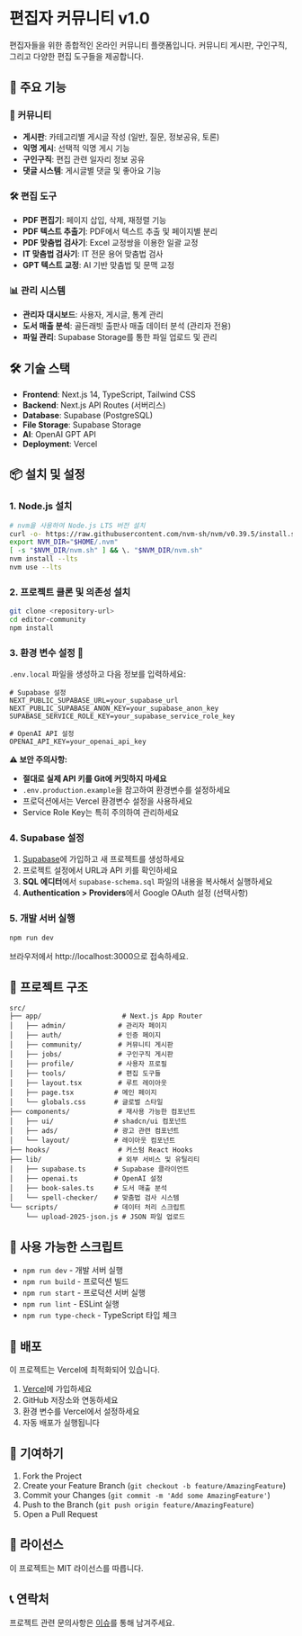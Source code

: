 # 편집자 커뮤니티 v1.0

편집자들을 위한 종합적인 온라인 커뮤니티 플랫폼입니다. 커뮤니티 게시판, 구인구직, 그리고 다양한 편집 도구들을 제공합니다.

## 🚀 주요 기능

### 📌 커뮤니티
- **게시판**: 카테고리별 게시글 작성 (일반, 질문, 정보공유, 토론)
- **익명 게시**: 선택적 익명 게시 기능
- **구인구직**: 편집 관련 일자리 정보 공유
- **댓글 시스템**: 게시글별 댓글 및 좋아요 기능

### 🛠️ 편집 도구
- **PDF 편집기**: 페이지 삽입, 삭제, 재정렬 기능
- **PDF 텍스트 추출기**: PDF에서 텍스트 추출 및 페이지별 분리
- **PDF 맞춤법 검사기**: Excel 교정쌍을 이용한 일괄 교정
- **IT 맞춤법 검사기**: IT 전문 용어 맞춤법 검사
- **GPT 텍스트 교정**: AI 기반 맞춤법 및 문맥 교정

### 📊 관리 시스템
- **관리자 대시보드**: 사용자, 게시글, 통계 관리
- **도서 매출 분석**: 골든래빗 출판사 매출 데이터 분석 (관리자 전용)
- **파일 관리**: Supabase Storage를 통한 파일 업로드 및 관리

## 🛠️ 기술 스택

- **Frontend**: Next.js 14, TypeScript, Tailwind CSS
- **Backend**: Next.js API Routes (서버리스)
- **Database**: Supabase (PostgreSQL)
- **File Storage**: Supabase Storage
- **AI**: OpenAI GPT API
- **Deployment**: Vercel

## 📦 설치 및 설정

### 1. Node.js 설치
```bash
# nvm을 사용하여 Node.js LTS 버전 설치
curl -o- https://raw.githubusercontent.com/nvm-sh/nvm/v0.39.5/install.sh | bash
export NVM_DIR="$HOME/.nvm"
[ -s "$NVM_DIR/nvm.sh" ] && \. "$NVM_DIR/nvm.sh"
nvm install --lts
nvm use --lts
```

### 2. 프로젝트 클론 및 의존성 설치
```bash
git clone <repository-url>
cd editor-community
npm install
```

### 3. 환경 변수 설정 🔐
`.env.local` 파일을 생성하고 다음 정보를 입력하세요:

```env
# Supabase 설정
NEXT_PUBLIC_SUPABASE_URL=your_supabase_url
NEXT_PUBLIC_SUPABASE_ANON_KEY=your_supabase_anon_key
SUPABASE_SERVICE_ROLE_KEY=your_supabase_service_role_key

# OpenAI API 설정
OPENAI_API_KEY=your_openai_api_key
```

**⚠️ 보안 주의사항:**
- **절대로 실제 API 키를 Git에 커밋하지 마세요**
- `.env.production.example`을 참고하여 환경변수를 설정하세요
- 프로덕션에서는 Vercel 환경변수 설정을 사용하세요
- Service Role Key는 특히 주의하여 관리하세요

### 4. Supabase 설정
1. [Supabase](https://supabase.com)에 가입하고 새 프로젝트를 생성하세요
2. 프로젝트 설정에서 URL과 API 키를 확인하세요
3. **SQL 에디터**에서 `supabase-schema.sql` 파일의 내용을 복사해서 실행하세요
4. **Authentication > Providers**에서 Google OAuth 설정 (선택사항)

### 5. 개발 서버 실행
```bash
npm run dev
```

브라우저에서 http://localhost:3000으로 접속하세요.

## 📁 프로젝트 구조

```
src/
├── app/                    # Next.js App Router
│   ├── admin/             # 관리자 페이지
│   ├── auth/              # 인증 페이지
│   ├── community/         # 커뮤니티 게시판
│   ├── jobs/              # 구인구직 게시판
│   ├── profile/           # 사용자 프로필
│   ├── tools/             # 편집 도구들
│   ├── layout.tsx         # 루트 레이아웃
│   ├── page.tsx          # 메인 페이지
│   └── globals.css       # 글로벌 스타일
├── components/            # 재사용 가능한 컴포넌트
│   ├── ui/               # shadcn/ui 컴포넌트
│   ├── ads/              # 광고 관련 컴포넌트
│   └── layout/           # 레이아웃 컴포넌트
├── hooks/                 # 커스텀 React Hooks
├── lib/                   # 외부 서비스 및 유틸리티
│   ├── supabase.ts       # Supabase 클라이언트
│   ├── openai.ts         # OpenAI 설정
│   ├── book-sales.ts     # 도서 매출 분석
│   └── spell-checker/    # 맞춤법 검사 시스템
└── scripts/              # 데이터 처리 스크립트
    └── upload-2025-json.js # JSON 파일 업로드
```

## 🔧 사용 가능한 스크립트

- `npm run dev` - 개발 서버 실행
- `npm run build` - 프로덕션 빌드
- `npm run start` - 프로덕션 서버 실행
- `npm run lint` - ESLint 실행
- `npm run type-check` - TypeScript 타입 체크

## 🚀 배포

이 프로젝트는 Vercel에 최적화되어 있습니다.

1. [Vercel](https://vercel.com)에 가입하세요
2. GitHub 저장소와 연동하세요
3. 환경 변수를 Vercel에서 설정하세요
4. 자동 배포가 실행됩니다

## 🤝 기여하기

1. Fork the Project
2. Create your Feature Branch (`git checkout -b feature/AmazingFeature`)
3. Commit your Changes (`git commit -m 'Add some AmazingFeature'`)
4. Push to the Branch (`git push origin feature/AmazingFeature`)
5. Open a Pull Request

## 📝 라이선스

이 프로젝트는 MIT 라이선스를 따릅니다.

## 📞 연락처

프로젝트 관련 문의사항은 [이슈](https://github.com/your-username/editor-community/issues)를 통해 남겨주세요.
